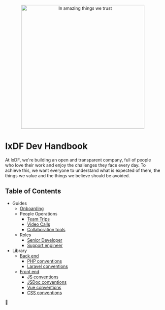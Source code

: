 <p align="center">
    <picture>
        <source media="(prefers-color-scheme: dark)" srcset="https://public-assets.interaction-design.org/ixdf-brand/ixdf-logo-full-expanded--white.svg">
        <source media="(prefers-color-scheme: light)" srcset="https://public-assets.interaction-design.org/ixdf-brand/ixdf-logo-full-expanded.svg">
        <img alt="In amazing things we trust" width="400" src="https://public-assets.interaction-design.org/ixdf-brand/ixdf-logo-full-expanded.svg">
    </picture>
</p>

# IxDF Dev Handbook

At IxDF, we're building an open and transparent company, full of people who love their work and enjoy the challenges they face every day.
To achieve this, we want everyone to understand what is expected of them, the things we value and the things we believe should be avoided.

## Table of Contents

-   Guides
    -   [Onboarding](/guides/onboarding/README.md)
    -   People Operations
        -   [Team Trips](/guides/people-operations/team-trips.md)
        -   [Video Calls](/guides/people-operations/video-calls.md)
        -   [Collaboration tools](/guides/collaboration-tools.md)
    -   Roles
        -   [Senior Developer](/guides/roles/senior-developer.md)
        -   [Support engineer](/guides/roles/support-engineer.md)
-   Library
    -   [Back end](/library/backend/README.md)
        -   [PHP conventions](/library/backend/conventions--php)
        -   [Laravel conventions](/library/backend/conventions--laravel)
    -   [Front end](/library/frontend/README.md)
        -   [JS conventions](/library/frontend/conventions--js)
        -   [JSDoc conventions](/library/frontend/conventions--js)
        -   [Vue conventions](/library/frontend/conventions--vuejs)
        -   [CSS conventions](/library/frontend/conventions--css)

🦄
